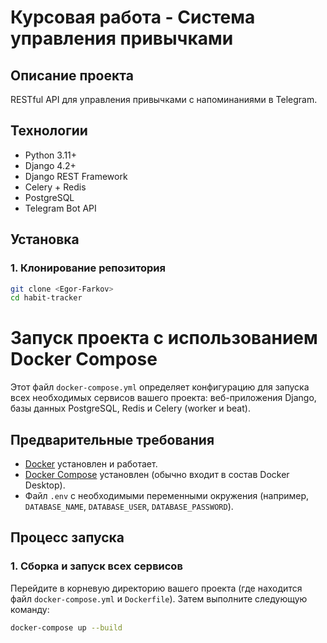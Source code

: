 # Курсовая работа - Система управления привычками

## Описание проекта

RESTful API для управления привычками с напоминаниями в Telegram.

## Технологии

- Python 3.11+
- Django 4.2+
- Django REST Framework
- Celery + Redis
- PostgreSQL
- Telegram Bot API

## Установка

### 1. Клонирование репозитория
```bash
git clone <Egor-Farkov>
cd habit-tracker
```
# Запуск проекта с использованием Docker Compose

Этот файл `docker-compose.yml` определяет конфигурацию для запуска всех необходимых сервисов вашего проекта: веб-приложения Django, базы данных PostgreSQL, Redis и Celery (worker и beat).

## Предварительные требования

*   [Docker](https://docs.docker.com/get-docker/) установлен и работает.
*   [Docker Compose](https://docs.docker.com/compose/install/) установлен (обычно входит в состав Docker Desktop).
*   Файл `.env` с необходимыми переменными окружения (например, `DATABASE_NAME`, `DATABASE_USER`, `DATABASE_PASSWORD`).

## Процесс запуска

### 1. Сборка и запуск всех сервисов

Перейдите в корневую директорию вашего проекта (где находится файл `docker-compose.yml` и `Dockerfile`). Затем выполните следующую команду:

```bash
docker-compose up --build
```